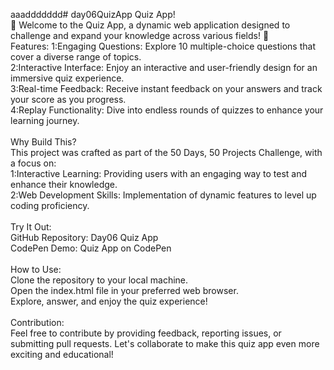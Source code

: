 aaaddddddd# day06QuizApp
Quiz App!
<br>
🧠 Welcome to the Quiz App, a dynamic web application designed to challenge and expand your knowledge across various fields! 🚀
<br>
Features:
1:Engaging Questions: Explore 10 multiple-choice questions that cover a diverse range of topics.
<br>
2:Interactive Interface: Enjoy an interactive and user-friendly design for an immersive quiz experience.
<br>
3:Real-time Feedback: Receive instant feedback on your answers and track your score as you progress.
<br>
4:Replay Functionality: Dive into endless rounds of quizzes to enhance your learning journey.
<br>
<br>
Why Build This?
<br>
This project was crafted as part of the 50 Days, 50 Projects Challenge, with a focus on:
<br>
1:Interactive Learning: Providing users with an engaging way to test and enhance their knowledge.
<br>
2:Web Development Skills: Implementation of dynamic features to level up coding proficiency.
<br>
<br>
Try It Out:
<br>
GitHub Repository: Day06 Quiz App
<br>
CodePen Demo: Quiz App on CodePen
<br>
<br>
How to Use:
<br>
Clone the repository to your local machine.
<br>
Open the index.html file in your preferred web browser.
<br>
Explore, answer, and enjoy the quiz experience!
<br>
<br>
Contribution:
<br>
Feel free to contribute by providing feedback, reporting issues, or submitting pull requests. Let's collaborate to make this quiz app even more exciting and educational!
